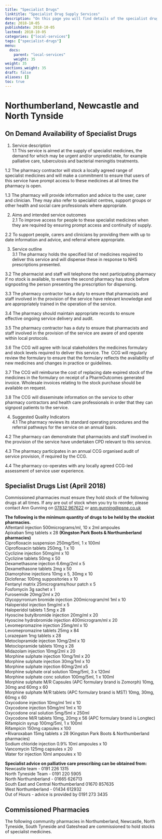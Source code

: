 ```yaml
---
title: "Specialist Drugs"
linktitle: "Specialist Drug Supply Services"
description: "On this page you will find details of the specialist drugs supply services commissioned in our region."
date: 2018-10-05
publishdate: 2018-10-05
lastmod: 2018-10-05
categories: ["local-services"]
tags: ["specialist-drugs"]
menu:
  docs:
    parent: "local-services"
    weight: 35
weight: 35
sections_weight: 35
draft: false
aliases: []
toc: true
---
```


# Northumberland, Newcastle and North Tynside  

## On Demand Availability of Specialist Drugs  

1. Service description  
1.1 This service is aimed at the supply of specialist medicines, the demand for which may be urgent and/or unpredictable, 
for example palliative care, tuberculosis and bacterial meningitis treatments.  

1.2 The pharmacy contractor will stock a locally agreed range of specialist medicines and will make a commitment to ensure 
that users of this service have prompt access to these medicines at all times the pharmacy is open.  

1.3 The pharmacy will provide information and advice to the user, carer and clinician. They may also refer to specialist 
centres, support groups or other health and social care professionals where appropriate.  

2. Aims and intended service outcomes  
2.1 To improve access for people to these specialist medicines when they are required by ensuring prompt access and continuity of supply.  

2.2 To support people, carers and clinicians by providing them with up to date information and advice, and referral where appropriate.  

3. Service outline  
3.1 The pharmacy holds the specified list of medicines required to deliver this service and will dispense these in response to 
NHS prescriptions presented.  

3.2 The pharmacist and staff will telephone the next participating pharmacy if no stock is available, to ensure the second 
pharmacy has stock before signposting the person presenting the prescription for dispensing.  

3.3 The pharmacy contractor has a duty to ensure that pharmacists and staff involved in the provision of the service have 
relevant knowledge and are appropriately trained in the operation of the service.  

3.4 The pharmacy should maintain appropriate records to ensure effective ongoing service delivery and audit.  

3.5 The pharmacy contractor has a duty to ensure that pharmacists and staff involved in the provision of the service are aware of 
and operate within local protocols.  

3.6 The CCG will agree with local stakeholders the medicines formulary and stock levels required to deliver this service. The 
CCG will regularly review the formulary to ensure that the formulary reflects the availability of new medicines and changes in 
practice or guidelines.  

3.7 The CCG will reimburse the cost of replacing date expired stock of the medicines in the formulary on receipt of a PharmOutcomes 
generated invoice.  Wholesale invoices relating to the stock purchase should be available on request.  

3.8 The CCG will disseminate information on the service to other pharmacy contractors and health care professionals in order that 
they can signpost patients to the service.  

4. Suggested Quality Indicators  
4.1 The pharmacy reviews its standard operating procedures and the referral pathways for the service on an annual basis.  

4.2 The pharmacy can demonstrate that pharmacists and staff involved in the provision of the service have undertaken CPD relevant to this service.  

4.3 The pharmacy participates in an annual CCG organised audit of service provision, if required by the CCG.  

4.4 The pharmacy co-operates with any locally agreed CCG-led assessment of service user experience.  

## Specialist Drugs List (April 2018)  

Commissioned pharmacies must ensure they hold stock of the following drugs at all times. If any are out of stock when you try to reorder, 
please contact Ann Gunning on [07832 967622](Tel:07832967622) or [ann.gunning@psne.co.uk](mailto:ann.gunning@psne.co.uk)  

**The following is the minimum quantity of drugs to be held by the stockist pharmacies.**  
Alfentanil injection 500micrograms/ml, 10 x 2ml ampoules  
Apixaban 5mg tablets x 28 **(Kingston Park Boots & Northumberland pharmacies)**  
Ciprofloxacin suspension 250mg/5ml, 1 x 100ml  
Ciprofloxacin tablets 250mg, 1 x 10  
Cyclizine injection 50mg/ml x 10  
Cyclizine tablets 50mg x 50  
Dexamethasone injection 6.6mg/2ml x 5  
Dexamethasone tablets 2mg x 50  
Diamorphine injections 10mg x 5, 30mg x 10  
Diclofenac 100mg suppositories x 10  
Fentanyl matrix 25micrograms/hour patch x 5  
Fosfomycin 3g sachet x 1  
Furosemide 20mg/2ml x 20  
Glycopyrronium bromide injection 200microgram/ml 1ml x 10  
Haloperidol injection 5mg/ml x 5  
Haloperidol tablets 1.5mg x 28  
Hyoscine butylbromide injection 20mg/ml x 20  
Hyoscine hydrobromide injection 400microgram/ml x 20  
Levomepromazine injection 25mg/ml x 10  
Levomepromazine tablets 25mg x 84  
Lorazepam 1mg tablets x 28  
Metoclopramide injection 10mg/2ml x 10  
Metoclopramide tablets 10mg x 28  
Midazolam injection 10mg/2ml x 20  
Morphine sulphate injection 10mg/1ml x 20  
Morphine sulphate injection 30mg/1ml x 10  
Morphine sulphate injection 60mg/2ml x5  
Morphine sulphate oral solution 10mg/5ml, 3 x 120ml  
Morphine sulphate conc solution 100mg/5ml, 1 x 100ml  
Morphine sulphate M/R Capsules (APC formulary brand is Zomorph) 10mg, 30mg and 60mg x 60  
Morphine sulphate M/R tablets (APC formulary brand is MST) 10mg, 30mg, 60mg x 60  
Oxycodone injection 10mg/ml 1ml x 10  
Oxycodone injection 50mg/ml 1ml x 10  
Oxycodone oral solution 5mg/5ml x 250ml  
Oxycodone M/R tablets 10mg, 20mg x 56 (APC formulary brand is Longtec)  
Rifampicin syrup 100mg/5ml, 1 x 100ml  
Rifampicin 150mg capsules x 100   
*Rivaroxaban 15mg tablets x 28 (Kingston Park Boots & Northumberland pharmacies)  
Sodium chloride injection 0.9% 10ml ampoules x 10  
Vancomycin 125mg capsules x 20  
Water for injection 10ml ampoules x 10  
  
**Specialist advice on palliative care prescribing can be obtained from:**  
Newcastle team	  - 0191 226 1315  
North Tyneside Team - 0191 220 5905  
North Northumberland - 01665 626713  
South East and Central Northumberland 01670 857635  
West Northumberland - 01434 612932  
Out of Hours - advice is provided by 0191 273 3435  

## Commissioned Pharmacies  

The following community pharmacies in Northumberland, Newcastle, North Tyneside, South Tyneside and Gateshead 
are commissioned to hold stocks of specialist medicines.  

<!-- Place this tag where you want the Awesome Table Widget to render -->
<div data-type="AwesomeTableView" data-viewID="-LO457dHTBj56Zg3Q8O2"></div>

<!-- Place this within the <head> tag or just before the end of your <body> tag. -->
<script src="https://awesome-table.com/AwesomeTableInclude.js"></script>
